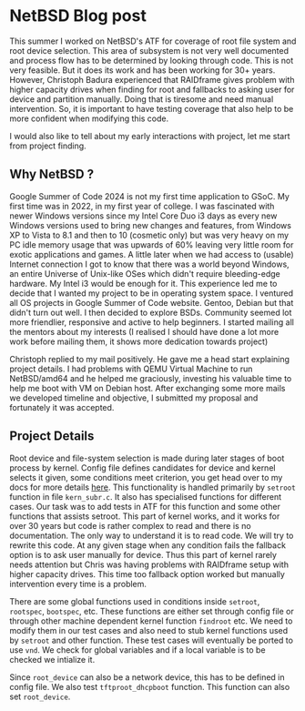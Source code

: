 # NetBSD Blog post
This summer I worked on NetBSD's ATF for coverage of root file system and root device selection. This area of subsystem is not very well documented and process flow has to be determined by looking through code. This is not very feasible.
But it does its work and has been working for 30+ years. However, Christoph Badura experienced that RAIDframe gives problem with higher capacity drives when finding for root and fallbacks to asking user for device and partition manually. Doing that is tiresome and need manual intervention. So, it is important to have testing coverage that also help to be more confident when modifying this code.

I would also like to tell about my early interactions with project, let me start from project finding.

## Why NetBSD ?
Google Summer of Code 2024 is not my first time application to GSoC. My first time was in 2022, in my first year of college. I was fascinated with newer Windows versions
since my Intel Core Duo i3 days as every new Windows versions used to bring new changes and features, from Windows XP to Vista to 8.1 and then to 10 (cosmetic only) but was very heavy on 
my PC idle memory usage that was upwards of 60% leaving very little room for exotic applications and games. A little later when we had access to (usable) Internet connection I got to know that there was a world beyond Windows, an entire Universe of Unix-like OSes which didn't require bleeding-edge hardware. My Intel i3 would be enough for it. This experience led me to decide that I wanted my project to be in operating system space. I ventured all OS projects in Google Summer of Code website. Gentoo, Debian but that didn't turn out well. I then decided to explore BSDs. Community seemed lot more friendlier, responsive and active to help beginners. I started mailing all the mentors about my interests (I realised I should have done a lot more work before mailing them, it shows more dedication towards project)

Christoph replied to my mail positively. He gave me a head start explaining project details. I had problems with QEMU Virtual Machine to run NetBSD/amd64 and he helped me graciously, investing his valuable time to help me boot with VM on Debian host. After exchanging some more mails we developed timeline and objective, I submitted my proposal and fortunately it was accepted.

## Project Details 
Root device and file-system selection is made during later stages of boot process by kernel. Config file defines candidates for device and kernel selects it given, some conditions meet
criterion, you get head over to my docs for more details [here](https://github.com/DiviyamPathak/Gsoc-2024-NetBSD). This functionality is handled primarily by `setroot` function in file `kern_subr.c`. It also has specialised
functions for different cases. Our task was to add tests in ATF for this function and some other functions that assists setroot. This part of kernel works, and it works for over 30 years
but code is rather complex to read and there is no documentation. The only way to understand it is to read code. We will try to rewrite this code. 
At any given stage when any condition fails the fallback option is to ask user manually for device. Thus this part of kernel rarely needs attention but Chris was having problems with RAIDframe setup with higher capacity drives. This time too fallback option worked but manually intervention every time is a problem.

There are some global functions used in conditions inside `setroot`, `rootspec`, `bootspec`, etc. These functions are either set through config file or through other machine dependent kernel 
function `findroot` etc. We need to modify them in our test cases and also need to stub kernel functions used by `setroot` and other function. These test cases will eventually be ported to 
use `vnd`. We check for global variables and if a local variable is to be checked we intialize it. 

Since `root_device` can also be a network device, this has to be defined in config file. We also test `tftproot_dhcpboot` function. This function can also set `root_device`.

